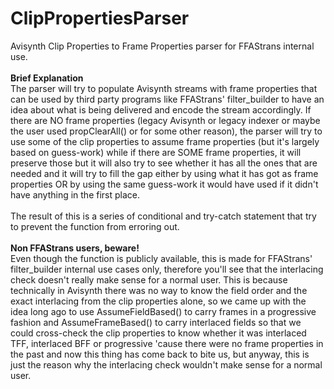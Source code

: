 # ClipPropertiesParser
Avisynth Clip Properties to Frame Properties parser for FFAStrans internal use.
<br>
<br>
**Brief Explanation**
<br>
The parser will try to populate Avisynth streams with frame properties that can be used by third party programs like FFAStrans' filter_builder to have an idea about what is being delivered and encode the stream accordingly. If there are NO frame properties (legacy Avisynth or legacy indexer or maybe the user used propClearAll() or for some other reason), the parser will try to use some of the clip properties to assume frame properties (but it's largely based on guess-work) while if there are SOME frame properties, it will preserve those but it will also try to see whether it has all the ones that are needed and it will try to fill the gap either by using what it has got as frame properties OR by using the same guess-work it would have used if it didn't have anything in the first place.
<br>
<br>
The result of this is a series of conditional and try-catch statement that try to prevent the function from erroring out.
<br>
<br>
**Non FFAStrans users, beware!**
<br>
Even though the function is publicly available, this is made for FFAStrans' filter_builder internal use cases only, therefore you'll see that the interlacing check doesn't really make sense for a normal user. This is because technically in Avisynth there was no way to know the field order and the exact interlacing from the clip properties alone, so we came up with the idea long ago to use AssumeFieldBased() to carry frames in a progressive fashion and AssumeFrameBased() to carry interlaced fields so that we could cross-check the clip properties to know whether it was interlaced TFF, interlaced BFF or progressive 'cause there were no frame properties in the past and now this thing has come back to bite us, but anyway, this is just the reason why the interlacing check wouldn't make sense for a normal user.
